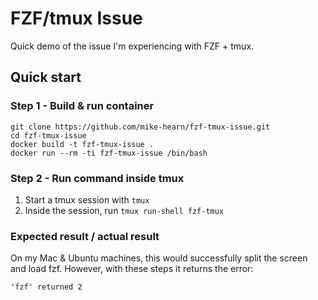 # FZF/tmux Issue

Quick demo of the issue I'm experiencing with FZF + tmux.

## Quick start

### Step 1 - Build & run container

    git clone https://github.com/mike-hearn/fzf-tmux-issue.git
    cd fzf-tmux-issue
    docker build -t fzf-tmux-issue .
    docker run --rm -ti fzf-tmux-issue /bin/bash

### Step 2 - Run command inside tmux

1. Start a tmux session with `tmux`
2. Inside the session, run `tmux run-shell fzf-tmux`

### Expected result / actual result

On my Mac & Ubuntu machines, this would successfully split the screen and
load fzf. However, with these steps it returns the error:

```
'fzf' returned 2
```





